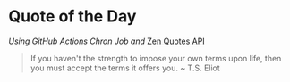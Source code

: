 # Quote of the Day 
*Using GitHub Actions Chron Job and* [Zen Quotes API]( https://zenquotes.io/ )
> If you haven't the strength to impose your own terms upon life, then you must accept the terms it offers you. ~ T.S. Eliot
